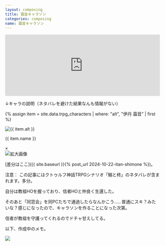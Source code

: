 ```yaml
---
layout: composing
title: 霜音キャラソン
categories: composing
name: 霜音キャラソン
---
```


<iframe width="100%" height="200" scrolling="no" frameborder="no" allow="autoplay" src="https://w.soundcloud.com/player/?url=https%3A//api.soundcloud.com/tracks/2033033012&color=%23ff5500&auto_play=false&hide_related=false&show_comments=true&show_user=true&show_reposts=false&show_teaser=true&visual=true"></iframe>

↓キャラの説明（ネタバレを避けた結果なんも情報がない）

{% assign item = site.data.trpg_characters | where: "alt", "伊丹 霜音" | first %}
<div class="gallery-item">
    <img src="{{ item.path | relative_url }}"
            alt="{{ item.alt }}"
            class="thumbnail thumbnail-character"
            data-description="{% include {{ item.description }} %}{{ item.lost }}">
    <p>{{ item.name }}</p>
</div>

<div class="modal" id="modal">
    <span class="close" id="close">&times;</span>
    <div class="modal-content">
        <div class="modal-img">
            <img id="modalImg" alt="拡大画像">
        </div>
        <div class="modal-text" id="modalCaption"></div>
    </div>
</div>
<script src="{{ site.baseurl }}/script/modal-window.js"></script>

[差分はここ]({{ site.baseurl }}{% post_url 2024-10-22-itan-shimone %})。

注意：
この記事にはクトゥルフ神話TRPGシナリオ「鰯と柊」のネタバレが含まれます。多分。

自分は教祖HOを握っており、信者HOと仲良く生還した。

そのあと「同窓会」を同PCたちで通過したらなんかこう……普通にスキ？みたいな？感じになったので、キャラソンを作ることになった次第。

信者が教祖を守護ってくれるのでドチャ甘えしてる。

以下、作成中のメモ。

<img src="{{ '/assets/Others/Composing/CharacterSong_Shimone_Note.webp' | relative_url }}" class="mini-img">
